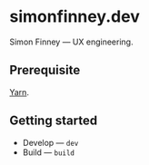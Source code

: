 # simonfinney.dev

Simon Finney — UX engineering.

## Prerequisite

[Yarn](https://classic.yarnpkg.com/lang/en/docs/install/#mac-stable).

## Getting started

- Develop — `dev`
- Build — `build`
